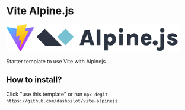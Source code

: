 # Vite Alpine.js

<img src="/favicon.svg" height="75" /><img src="/alpine.svg" height="75" />

Starter template to use Vite with Alpinejs

## How to install?
Click "use this template" or run `npx degit https://github.com/dashpilot/vite-alpinejs`
